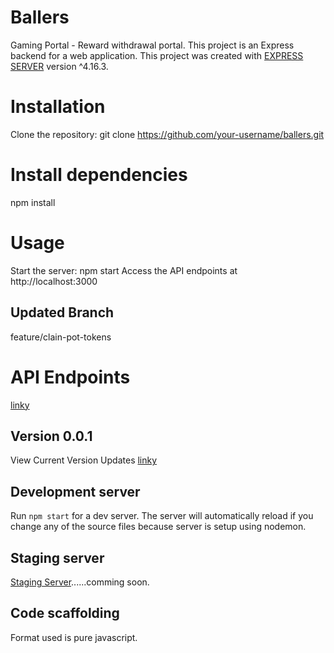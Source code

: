 # Ballers
Gaming Portal - Reward withdrawal portal.
This project is an Express backend for a web application.
This project was created with [EXPRESS SERVER](https://github.com/expressjs/express) version ^4.16.3.
# Installation
Clone the repository: git clone https://github.com/your-username/ballers.git
# Install dependencies
npm install
# Usage
Start the server: npm start
Access the API endpoints at http://localhost:3000
## Updated Branch
feature/clain-pot-tokens
# API Endpoints
[linky](./routes)
## Version 0.0.1
View Current Version Updates [linky](./VERSION.md)
## Development server
Run `npm start` for a dev server. The server will automatically reload if you change any of the source files because server is setup using nodemon.
## Staging server
[Staging Server](https://dev-ballers.com/)......comming soon.
## Code scaffolding
Format used is pure javascript.


